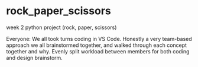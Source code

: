 # rock_paper_scissors
week 2 python project (rock, paper, scissors)

Everyone: We all took turns coding in VS Code. Honestly a very team-based approach we all brainstormed together, 
and walked through each concept together and why. Evenly split workload between members for both coding and design brainstorm.
